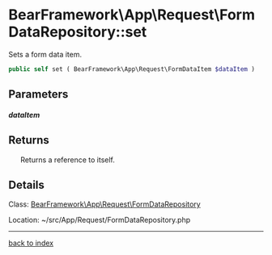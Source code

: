 # BearFramework\App\Request\FormDataRepository::set

Sets a form data item.

```php
public self set ( BearFramework\App\Request\FormDataItem $dataItem )
```

## Parameters

##### dataItem

## Returns

&nbsp;&nbsp;&nbsp;&nbsp;&nbsp;&nbsp;Returns a reference to itself.

## Details

Class: [BearFramework\App\Request\FormDataRepository](bearframework.app.request.formdatarepository.class.md)

Location: ~/src/App/Request/FormDataRepository.php

---

[back to index](index.md)

